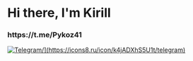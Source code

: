 <div id="header" align="centre">
  <h1>Hi there, I'm Kirill</h1>
  <h3>https://t.me/Pykoz41</h3>
</div>
<div id="socials aligh="centre>
  <a href="https://t.me/Pykoz41">
      <img src="[href://img/shields.io/badge/Telegram-blue?style=for-the-badge&logo=telegram&logoColor=white" alt="Telegram/](https://icons8.ru/icon/k4jADXhS5U1t/telegram)" alt="Telegram">
  </a>
</div>
<!--
**kirill357753/kirill357753** is a ✨ _special_ ✨ repository because its `README.md` (this file) appears on your GitHub profile.

Here are some ideas to get you started:

- 🔭 I’m currently working on ...
- 🌱 I’m currently learning ...
- 👯 I’m looking to collaborate on ...
- 🤔 I’m looking for help with ...
- 💬 Ask me about ...
- 📫 How to reach me: ...
- 😄 Pronouns: ...
- ⚡ Fun fact: ...
-->
